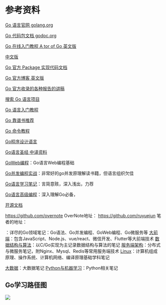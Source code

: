 # 参考资料

[Go 语言官网 golang.org](https://golang.org/)

[Go 代码包文档 godoc.org](http://godoc.org)

[Go 在线入门教程 A tor of Go 英文版](https://tour.golang.org/list) 

[中文版](https://tour.go-zh.org/welcome/1)

[Go 官方 Package 实现代码文档](https://golang.org/pkg/)

[Go 官方博客 英文版](https://blog.golang.org/)

[Go 官方收录的各种报告的讲稿](https://talks.golang.org/)

[搜索 Go 语言项目](https://gowalker.org/)

[Go 语言入门教程](http://c.biancheng.net/golang/)

[Go 靠谱书推荐](https://www.zhihu.com/question/30461290)

[Go 命令教程](https://hyper0x.github.io/go_command_tutorial/#/)

[Go程序设计语言](https://book.douban.com/subject/27044219/)


[Go语言圣经 中译资料](https://github.com/gopl-zh/gopl-zh.github.com)

[GoWeb编程](https://book.douban.com/subject/27204133/)：Go语言Web编程基础

[Go并发编程实战](https://book.douban.com/subject/27016236/)：非常好的go并发原理解读书籍，但语言组织欠佳

[Go语言学习笔记](https://book.douban.com/subject/26832468/)：言简意赅，深入浅出，力荐

[Go语言高级编程](https://book.douban.com/subject/34442131/)：深入理解Go必备，

[开源文档](https://github.com/chai2010/advanced-go-programming-book)

https://github.com/overnote OverNote地址：
https://github.com/ruyuejun 笔者的地址：

：详尽的Go领域笔记：Go语法、Go并发编程、GoWeb编程、Go微服务等
[大前端](https://github.com/overnote/over-javascript)：包含JavaScript、Node.js、vue/react、微信开发、Flutter等大前端技术
[数据结构与算法](https://github.com/overnote/over-algorithm)：以C/Go实现为主记录数据结构与算法的笔记
[服务端架构](https://github.com/overnote/over-server)：分布式与微服务笔记，附Nginx、Mysql、Redis等常用服务端技术
[Linux](https://github.com/overnote/over-linux)：计算机组成原理、操作系统、计算机网络、编译原理基础学科笔记

[大数据](https://github.com/overnote/over-bigdata)：大数据笔记
[Python与机器学习](https://github.com/overnote/over-python)：Python相关笔记

## Go学习路径图

![](http://img.codekissyoung.com/2020/05/26/8a6eedac21047180c3d752ed4c02d65f.png)
